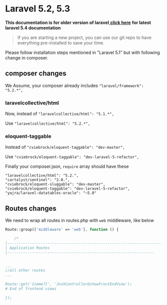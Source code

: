 # Laravel 5.2, 5.3

**This documentation is for older version of laravel**[ **click here**](https://lorvent.gitbooks.io/chandra/content/laravel-54.html) **for latest laravel 5.4 documentation**

> If you are starting a new project, you can use our git repo to have everything pre-installed to save your time.

Please follow installation steps mentioned in "Laravel 5.1" but with following change in composer.

## composer changes

We Assume, your composer already includes `"laravel/framework": "5.2.*",`

### laravelcollective/html

Now, instead of `"laravelcollective/html": "5.1.*",`

Use `"laravelcollective/html": "5.2.*",`

### eloquent-taggable

Instead of `"cviebrock/eloquent-taggable": "dev-master",`

Use `"cviebrock/eloquent-taggable": "dev-laravel-5-refactor",`

Finally your composer.json, `require` array should have these

```text
"laravelcollective/html": "5.2.",
"cartalyst/sentinel": "2.0.",
"cviebrock/eloquent-sluggable": "dev-master",
"cviebrock/eloquent-taggable": "dev-laravel-5-refactor",
"yajra/laravel-datatables-oracle": "~5.0"
```

## Routes changes

We need to wrap all routes in routes.php with `web` middleware, like below

```php
Route::group(['middleware' => 'web'], function () {

    /*
|--------------------------------------------------------------------------
| Application Routes
|------------------------------------------------------------------


...
//all other routes
...

Route::get('{name?}', 'JoshController@showFrontEndView');
# End of frontend views

});
```

